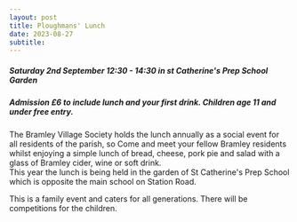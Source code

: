 ```yaml
---
layout: post
title: Ploughmans' Lunch 
date: 2023-08-27
subtitle: 
---
```


##### Saturday 2nd September 12:30 - 14:30 in st Catherine's Prep School Garden
##### Admission £6 to include lunch and your first drink.  Children age 11 and under free entry. 

The Bramley Village Society holds the lunch annually as a social event for all residents of the parish, so Come and meet your fellow Bramley residents whilst enjoying a simple lunch of bread, cheese, pork pie and salad with a glass of Bramley cider, wine or soft drink.<br>
This year the lunch is being held in the garden of St Catherine's Prep School which is opposite the main school on Station Road. <br>

This is a family event and caters for all generations. There will be competitions for the children.<br>



